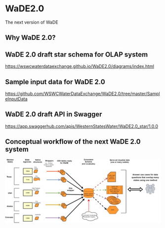 # WaDE2.0 
The next version of WaDE

## Why WaDE 2.0? 


## WaDE 2.0 draft star schema for OLAP system   
https://wswcwaterdataexchange.github.io/WaDE2.0/diagrams/index.html

## Sample input data for WaDE 2.0
https://github.com/WSWCWaterDataExchange/WaDE2.0/tree/master/SampleInputData

## WaDE 2.0 draft API in Swagger
https://app.swaggerhub.com/apis/WesternStatesWater/WaDE2.0_star/1.0.0


## Conceptual workflow of the next WaDE 2.0 system  
![](https://github.com/WSWCWaterDataExchange/WaDE2.0/blob/master/WaDE_workflow.jpg)
